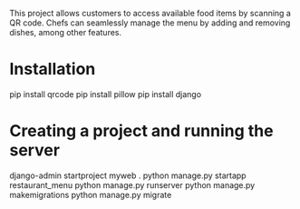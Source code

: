 This project allows customers to access available 
food items by scanning a QR code. 
Chefs can seamlessly manage the menu 
by adding and removing dishes, among other features.



# Installation
pip install qrcode
pip install pillow
pip install django

# Creating a project and running the server
django-admin startproject myweb .
python manage.py startapp restaurant_menu
python manage.py runserver
python manage.py makemigrations
python manage.py migrate





